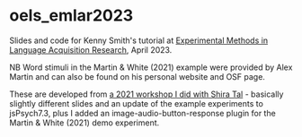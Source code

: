 # oels_emlar2023
Slides and code for Kenny Smith's tutorial at [Experimental Methods in
Language Acquisition Research](https://emlar.wp.hum.uu.nl), April 2023.

NB Word stimuli in the Martin & White (2021) example were provided by Alex Martin and can also be found on his personal website and OSF page.

These are developed from [a 2021 workshop I did with Shira Tal](https://github.com/kennysmithed/evwall_talsmith) - basically slightly different slides and an update of the example experiments to jsPsych7.3, plus I added an image-audio-button-response plugin for the Martin & White (2021) demo experiment.